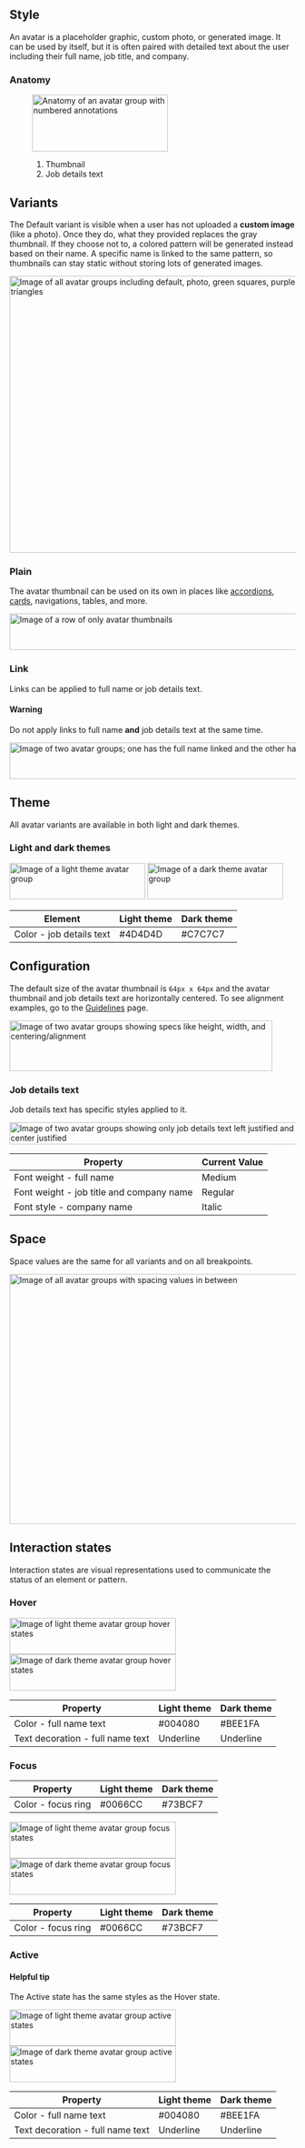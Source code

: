 ## Style

An avatar is a placeholder graphic, custom photo, or generated image. It can 
be used by itself, but it is often paired with detailed text about the user 
including their full name, job title, and company.

### Anatomy

<figure>
  <uxdot-example color-palette="lightest" width-adjustment="239px">
    <img alt="Anatomy of an avatar group with numbered annotations"
         src="../avatar-anatomy.png"
         width="239"
         height="100">
  </uxdot-example>
  <figcaption>
    <ol>
      <li>Thumbnail</li>
      <li>Job details text</li>
    </ol>
  </figcaption>
 </figure>

## Variants

The Default variant is visible when a user has not uploaded a **custom image** 
(like a photo). Once they do, what they provided replaces the gray thumbnail. 
If they choose not to, a colored pattern will be generated instead based on 
their name. A specific name is linked to the same pattern, so thumbnails can 
stay static without storing lots of generated images.

<uxdot-example color-palette="lightest" width-adjustment="651px">
  <img alt="Image of all avatar groups including default, photo, green squares, purple squares, and blue triangles"
       src="../avatar-variations.png"
       width="651"
       height="487">
</uxdot-example>

### Plain

The avatar thumbnail can be used on its own in places like 
[accordions](https://ux.redhat.com/elements/accordion/), 
[cards](https://ux.redhat.com/elements/card/), navigations, tables, and more.

<uxdot-example color-palette="lightest" width-adjustment="576px">
  <img alt="Image of a row of only avatar thumbnails"
       src="../avatar-plain.png"
       width="576"
       height="64">
</uxdot-example>

### Link

Links can be applied to full name or job details text.

<rh-alert state="warning">
  <h4 slot="header">Warning</h4>
  <p>Do not apply links to full name <strong>and</strong> job details text at the same time.</p>
</rh-alert>

<uxdot-example color-palette="lightest" width-adjustment="706px">
  <img alt="Image of two avatar groups; one has the full name linked and the other has the company name linked"
       src="../avatar-links.png"
       width="706"
       height="64">
</uxdot-example>

## Theme

All avatar variants are available in both light and dark themes.

### Light and dark themes

<uxdot-example color-palette="lightest" width-adjustment="239px">
  <img src="../avatar-theme-light.png"
       width="239"
       alt="Image of a light theme avatar group"
       height="64">
</uxdot-example>

<uxdot-example color-palette="darkest" width-adjustment="239px">
  <img alt="Image of a dark theme avatar group"
       src="../avatar-theme-dark.png"
       width="239"
       height="64">
</uxdot-example>

<rh-table>

| Element                  | Light theme | Dark theme |
|--------------------------|-------------|------------|
| Color - job details text | \#4D4D4D    | \#C7C7C7   |

</rh-table>

## Configuration

The default size of the avatar thumbnail is `64px x 64px` and the avatar 
thumbnail and job details text are horizontally centered. To see alignment 
examples, go to the 
[Guidelines](https://ux.redhat.com/elements/avatar/guidelines/) page.

<uxdot-example color-palette="lightest" width-adjustment="463px">
  <img alt="Image of two avatar groups showing specs like height, width, and centering/alignment"
       src="../avatar-configuration.png"
       width="463"
       height="89">
</uxdot-example>

### Job details text

Job details text has specific styles applied to it.

<uxdot-example color-palette="lightest" width-adjustment="546px">
  <img alt="Image of two avatar groups showing only job details text left justified and center justified"
       src="../avatar-job-details-text.png"
       width="546"
       height="39">
</uxdot-example>

<rh-table>

| Property                                 | Current Value |
|------------------------------------------|---------------|
| Font weight - full name                  | Medium        |
| Font weight - job title and company name | Regular       |
| Font style - company name                | Italic        |

</rh-table>

## Space
 
Space values are the same for all variants and on all breakpoints.

<uxdot-example color-palette="lightest" width-adjustment="570px">
  <img alt="Image of all avatar groups with spacing values in between"
       src="../avatar-space.png"
       width="570"
       height="440">
</uxdot-example>

<uxdot-spacer-tokens-table tokens="lg"></uxdot-spacer-tokens-table>

## Interaction states

Interaction states are visual representations used to communicate the status of an element or pattern.

### Hover

<uxdot-example color-palette="lightest" width-adjustment="293px">
  <img alt="Image of light theme avatar group hover states"
       src="../avatar-interaction-state-hover-theme-light.png"
       width="293"
       height="64">
</uxdot-example>

<uxdot-example color-palette="darkest" width-adjustment="293px">
  <img alt="Image of dark theme avatar group hover states"
       src="../avatar-interaction-state-hover-theme-dark.png"
       width="293"
       height="64">
</uxdot-example>

<rh-table>

| Property                         | Light theme | Dark theme |
|----------------------------------|-------------|------------|
| Color - full name text           | \#004080    | \#BEE1FA   |
| Text decoration - full name text | Underline   | Underline  |

</rh-table>

### Focus

<rh-table>

| Property           | Light theme | Dark theme |
|--------------------|-------------|------------|
| Color - focus ring | \#0066CC    | \#73BCF7   |

</rh-table>


<uxdot-example color-palette="lightest" width-adjustment="293px">
  <img alt="Image of light theme avatar group focus states"
       src="../avatar-interaction-state-focus-theme-light.png"
       width="293"
       height="64">
</uxdot-example>

<uxdot-example color-palette="darkest" width-adjustment="293px">
  <img alt="Image of dark theme avatar group focus states"
       src="../avatar-interaction-state-focus-theme-dark.png"
       width="293"
       height="64">
</uxdot-example>

<rh-table>

| Property           | Light theme | Dark theme |
|--------------------|-------------|------------|
| Color - focus ring | \#0066CC    | \#73BCF7   |

</rh-table>


### Active

<rh-alert state="info">
  <h4 slot="header">Helpful tip</h4>
  <p>The Active state has the same styles as the Hover state.</p>
</rh-alert>

<uxdot-example color-palette="lightest" width-adjustment="293px">
  <img alt="Image of light theme avatar group active states"
       src="../avatar-interaction-state-active-theme-light.png"
       width="293"
       height="64">
</uxdot-example>

<uxdot-example color-palette="darkest" width-adjustment="293px">
  <img alt="Image of dark theme avatar group active states"
       src="../avatar-interaction-state-active-theme-dark.png"
       width="293"
       height="64">
</uxdot-example>

<rh-table>

| Property                         | Light theme | Dark theme |
|----------------------------------|-------------|------------|
| Color - full name text           | \#004080    | \#BEE1FA   |
| Text decoration - full name text | Underline   | Underline  |

</rh-table>


